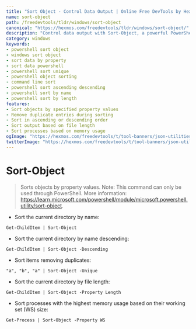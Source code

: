 ```yaml
---
title: "Sort Object - Control Data Output | Online Free DevTools by Hexmos"
name: sort-object
path: /freedevtools/tldr/windows/sort-object
canonical: "https://hexmos.com/freedevtools/tldr/windows/sort-object/"
description: "Control data output with Sort-Object, a powerful PowerShell command. Order objects by properties and remove duplicates easily. Free online tool, no registration required."
category: windows
keywords:
- powershell sort object
- windows sort object
- sort data by property
- sort data powershell
- powershell sort unique
- powershell object sorting
- command line sort
- powershell sort ascending descending
- powershell sort by name
- powershell sort by length
features:
- Sort objects by specified property values
- Remove duplicate entries during sorting
- Sort in ascending or descending order
- Sort output based on file length
- Sort processes based on memory usage
ogImage: "https://hexmos.com/freedevtools/t/tool-banners/json-utilities-banner.png"
twitterImage: "https://hexmos.com/freedevtools/t/tool-banners/json-utilities-banner.png"
---
```


# Sort-Object

> Sorts objects by property values.
> Note: This command can only be used through PowerShell.
> More information: <https://learn.microsoft.com/powershell/module/microsoft.powershell.utility/sort-object>.

- Sort the current directory by name:

`Get-ChildItem | Sort-Object`

- Sort the current directory by name descending:

`Get-ChildItem | Sort-Object -Descending`

- Sort items removing duplicates:

`"a", "b", "a" | Sort-Object -Unique`

- Sort the current directory by file length:

`Get-ChildItem | Sort-Object -Property Length`

- Sort processes with the highest memory usage based on their working set (WS) size:

`Get-Process | Sort-Object -Property WS`
